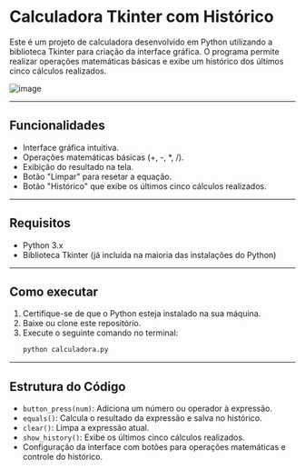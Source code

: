 # Calculadora Tkinter com Histórico

Este é um projeto de calculadora desenvolvido em Python utilizando a biblioteca Tkinter para criação da interface gráfica. O programa permite realizar operações matemáticas básicas e exibe um histórico dos últimos cinco cálculos realizados.

![image](https://github.com/user-attachments/assets/4f43f327-a6ca-487b-8af7-e24a3680ef0e)

<hr>

## Funcionalidades
- Interface gráfica intuitiva.
- Operações matemáticas básicas (+, -, *, /).
- Exibição do resultado na tela.
- Botão "Limpar" para resetar a equação.
- Botão "Histórico" que exibe os últimos cinco cálculos realizados.

<hr>

## Requisitos
- Python 3.x
- Biblioteca Tkinter (já incluída na maioria das instalações do Python)

<hr>

## Como executar
1. Certifique-se de que o Python esteja instalado na sua máquina.
2. Baixe ou clone este repositório.
3. Execute o seguinte comando no terminal:
   ```sh
   python calculadora.py
   ```
   
<hr>

## Estrutura do Código
- `button_press(num)`: Adiciona um número ou operador à expressão.
- `equals()`: Calcula o resultado da expressão e salva no histórico.
- `clear()`: Limpa a expressão atual.
- `show_history()`: Exibe os últimos cinco cálculos realizados.
- Configuração da interface com botões para operações matemáticas e controle do histórico.

